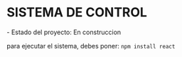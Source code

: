<h1>SISTEMA DE CONTROL</h1>
- Estado del proyecto: En construccion

para ejecutar el sistema, debes poner:
```npm install react```





